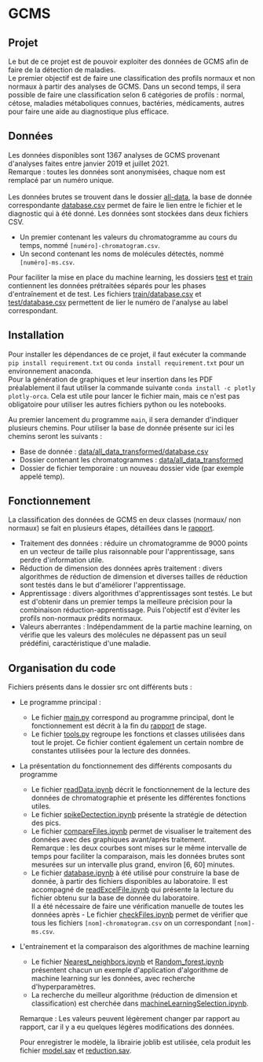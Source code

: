 # GCMS

## Projet
Le but de ce projet est de pouvoir exploiter des données de GCMS afin de faire de la détection de maladies. <br>
Le premier objectif est de faire une classification des profils normaux et non normaux à partir des analyses de GCMS.
Dans un second temps, il sera possible de faire une classification selon 6 catégories de profils : normal, cétose, maladies métaboliques connues, bactéries, médicaments, autres pour faire une aide au diagnostique plus efficace.

## Données
Les données disponibles sont 1367 analyses de GCMS provenant d'analyses faites entre janvier 2019 et juillet 2021. <br>
Remarque : toutes les données sont anonymisées, chaque nom est remplacé par un numéro unique. <br>
<br>
Les données brutes se trouvent dans le dossier [all-data](data/all-data), la base de donnée correspondante [database.csv](data/all-data/database.csv) permet de faire le lien entre le fichier et le diagnostic qui à été donné. 
Les données sont stockées dans deux fichiers CSV.
- Un premier contenant les valeurs du chromatogramme au cours du temps, nommé `[numéro]-chromatogram.csv`.
- Un second contenant les noms de molécules détectés, nommé `[numéro]-ms.csv`.

Pour faciliter la mise en place du machine learning, les dossiers [test](data/test) et [train](data/train) contiennent les données prétraitées séparés pour les phases d'entraînement et de test. Les fichiers [train/database.csv](data/train/database.csv) et [test/database.csv](data/test/database.csv) permettent de lier le numéro de l'analyse au label correspondant.

## Installation

Pour installer les dépendances de ce projet, il faut exécuter la commande `pip install requirement.txt` ou `conda install requirement.txt` pour un environnement anaconda. <br>
Pour la génération de graphiques et leur insertion dans les PDF préalablement il faut utiliser la commande suivante `conda install -c plotly plotly-orca`. Cela est utile pour lancer le fichier main, mais ce n'est pas obligatoire pour utiliser les autres fichiers python ou les notebooks.

Au premier lancement du programme `main`, il sera demander d'indiquer plusieurs chemins. Pour utiliser la base de donnée présente sur ici les chemins seront les suivants :
- Base de donnée : [data/all_data_transformed/database.csv](data/all_data_transformed/database.csv)
- Dossier contenant les chromatogrammes : [data/all_data_transformed](data/all_data_transformed)
- Dossier de fichier temporaire : un nouveau dossier vide (par exemple appelé temp).

## Fonctionnement

La classification des données de GCMS en deux classes (normaux/ non normaux) se fait en plusieurs étapes, détaillées dans le [rapport](report/rapport_de_stage_levarlet).
- Traitement des données : réduire un chromatogramme de 9000 points en un vecteur de taille plus raisonnable pour l'apprentissage, sans perdre d'information utile.
- Réduction de dimension des données après traitement : divers algorithmes de réduction de dimension et diverses tailles de réduction sont testés dans le but d'améliorer l'apprentissage.
- Apprentissage : divers algorithmes d'apprentissages sont testés. Le but est d'obtenir dans un premier temps la meilleure précision pour la combinaison réduction-apprentissage. Puis l'objectif est d'éviter les profils non-normaux prédits normaux.
- Valeurs aberrantes : Indépendamment de la partie machine learning, on vérifie que les valeurs des molécules ne dépassent pas un seuil prédéfini, caractéristique d'une maladie.

## Organisation du code

Fichiers présents dans le dossier src ont différents buts :

- Le programme principal : 
    - Le fichier [main.py](src/main.py) correspond au programme principal, dont le fonctionnement est décrit à la fin du [rapport](report/rapport_de_stage_levarlet.pdf) de stage.
    - Le fichier [tools.py](src/tools.py) regroupe les fonctions et classes utilisées dans tout le projet. Ce fichier contient également un certain nombre de constantes utilisées pour la lecture des données.

- La présentation du fonctionnement des différents composants du programme 
    - Le fichier [readData.ipynb](src/readData.ipynb) décrit le fonctionnement de la lecture des données de chromatographie et présente les différentes fonctions utiles. 
    - Le fichier [spikeDectection.ipynb](src\spikeDectection.ipynb) présente la stratégie de détection des pics.
    - Le fichier [compareFiles.ipynb](src/compareFiles.ipynb) permet de visualiser le traitement des données avec des graphiques avant/après traitement.<br>
    Remarque : les deux courbes sont mises sur le même intervalle de temps pour faciliter la comparaison, mais les données brutes sont mesurées sur un intervalle plus grand, environ [6, 60] minutes.
    - Le fichier [database.ipynb](src\database.ipynb) à été utilisé pour construire la base de donnée, à partir des fichiers disponibles au laboratoire. Il est accompagné de [readExcelFile.ipynb](src\readExcelFile.ipynb) qui présente la lecture du fichier obtenu sur la base de donnée du laboratoire.<br> Il a été nécessaire de faire une vérification manuelle de toutes les données après - Le fichier [checkFiles.ipynb](src/checkFiles.ipynb) permet de vérifier que tous les fichiers `[nom]-chromatogram.csv` on un correspondant `[nom]-ms.csv`.

- L'entrainement et la comparaison des algorithmes de machine learning
    - Le fichier [Nearest_neighbors.ipynb](src\Nearest_neighbors.ipynb) et [Random_forest.ipynb](src\Random_forest.ipynb) présentent chacun un exemple d'application d'algorithme de machine learning sur les données, avec recherche d'hyperparamètres.
    - La recherche du meilleur algorithme (réduction de dimension et classification) est cherchée dans [machineLearningSelection.ipynb](src\machineLearningSelection.ipynb).

    Remarque : Les valeurs peuvent légèrement changer par rapport au rapport, car il y a eu quelques légères modifications des données.

    Pour enregistrer le modèle, la librairie joblib est utilisée, cela produit les fichier [model.sav](save/model.sav) et [reduction.sav](save/reduction.sav).